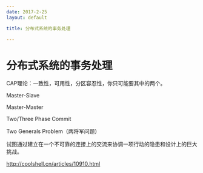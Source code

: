```yaml
---
date: 2017-2-25
layout: default

title: 分布式系统的事务处理

---
```


# 分布式系统的事务处理


CAP理论：一致性，可用性，分区容忍性，你只可能要其中的两个。


Master-Slave

Master-Master

Two/Three Phase Commit

Two Generals Problem（两将军问题）

试图通过建立在一个不可靠的连接上的交流来协调一项行动的隐患和设计上的巨大挑战。

http://coolshell.cn/articles/10910.html






​    


